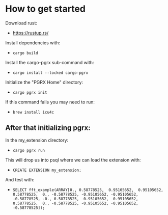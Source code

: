 # How to get started
Download rust:
- https://rustup.rs/

Install dependencies with:
- `cargo build`

Install the cargo-pgrx sub-command with:
- `cargo install --locked cargo-pgrx`

Initialize the "PGRX Home" directory:
- `cargo pgrx init`

If this command fails you may need to run:
- `brew install icu4c`


## After that initializing pgrx:

In the my_extension directory:
- `cargo pgrx run`

This will drop us into psql where we can load the extension with:
- `CREATE EXTENSION my_extension;`

And test with:
- ````SELECT fft_example(ARRAY[0., 0.58778525,  0.95105652,  0.95105652,  0.58778525,  0., -0.58778525, -0.95105652, -0.95105652, -0.58778525, -0., 0.58778525,  0.95105652,  0.95105652,  0.58778525,  0., -0.58778525, -0.95105652, -0.95105652, -0.58778525]);````

